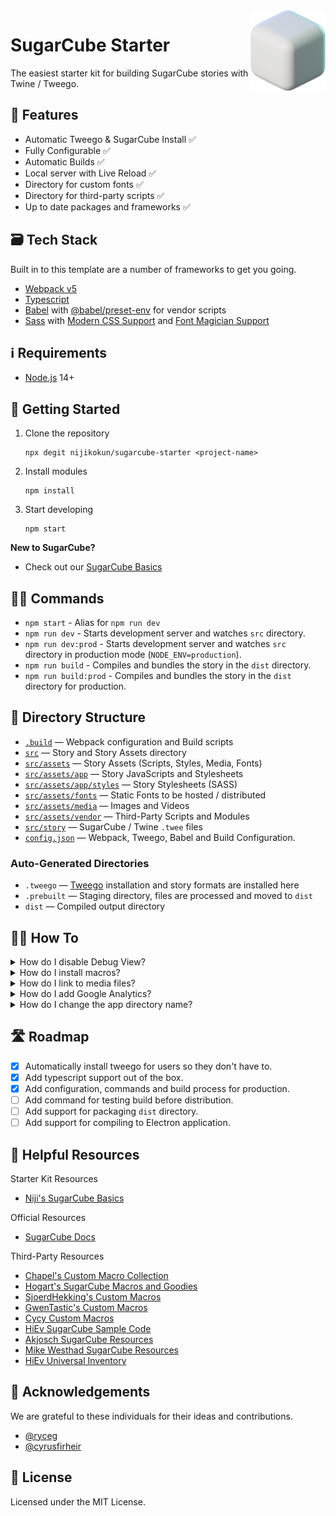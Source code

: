 <img src="src/assets/media/favicon.png" width="120" align="right" />

# SugarCube Starter

The easiest starter kit for building SugarCube stories with Twine / Tweego.

## 🎨 Features

- Automatic Tweego & SugarCube Install ✅
- Fully Configurable ✅
- Automatic Builds ✅
- Local server with Live Reload ✅
- Directory for custom fonts ✅
- Directory for third-party scripts ✅
- Up to date packages and frameworks ✅

## 🗃 Tech Stack

Built in to this template are a number of frameworks to get you going.

- [Webpack v5](https://webpack.js.org/)
- [Typescript](https://www.typescriptlang.org/)
- [Babel](https://babeljs.io/) with [@babel/preset-env](https://babeljs.io/docs/en/babel-preset-env) for vendor scripts
- [Sass](https://sass-lang.com/) with [Modern CSS Support](https://github.com/csstools/postcss-preset-env#readme) and [Font Magician Support](https://github.com/csstools/postcss-font-magician)

## ℹ Requirements

- [Node.js](https://nodejs.org/en/) 14+

## 🚀 Getting Started

1. Clone the repository
   ```
   npx degit nijikokun/sugarcube-starter <project-name>
   ```
2. Install modules
   ```
   npm install
   ```
3. Start developing
   ```
   npm start
   ```

**New to SugarCube?**

- Check out our [SugarCube Basics](https://github.com/nijikokun/sugarcube-starter/wiki/SugarCube-Basics)

## 👩‍💻 Commands

- `npm start` - Alias for `npm run dev`
- `npm run dev` - Starts development server and watches `src` directory.
- `npm run dev:prod` - Starts development server and watches `src` directory in production mode (`NODE_ENV=production`).
- `npm run build` - Compiles and bundles the story in the `dist` directory.
- `npm run build:prod` - Compiles and bundles the story in the `dist` directory for production.

## 📁 Directory Structure

- [`.build`](.build) — Webpack configuration and Build scripts
- [`src`](./src) — Story and Story Assets directory
- [`src/assets`](./src/assets) — Story Assets (Scripts, Styles, Media, Fonts)
- [`src/assets/app`](./src/assets/app) — Story JavaScripts and Stylesheets
- [`src/assets/app/styles`](./src/assets/app/styles) — Story Stylesheets (SASS)
- [`src/assets/fonts`](./src/assets/fonts) — Static Fonts to be hosted / distributed
- [`src/assets/media`](./src/assets/media) — Images and Videos
- [`src/assets/vendor`](./src/assets/vendor) — Third-Party Scripts and Modules
- [`src/story`](./src/story) — SugarCube / Twine `.twee` files
- [`config.json`](./config.json) — Webpack, Tweego, Babel and Build Configuration.

### Auto-Generated Directories

- `.tweego` — [Tweego](https://www.motoslave.net/tweego/) installation and story formats are installed here
- `.prebuilt` — Staging directory, files are processed and moved to `dist`
- `dist` — Compiled output directory

## 🙋‍♂️ How To

<details>
<summary>How do I disable Debug View?</summary>
<p>

Debug View looks like this:

![](https://i.imgur.com/titQhIR.png)

**Option One** (Production Mode)

Run development in `production` mode:

```
npm run dev:prod
```

**Option Two**

Create `src/story/PassageReady.twee` and put the following code inside:

```js
:: PassageReady
<<run DebugView.disable()>>
```

**Option Three**

Open `src/story/Start.twee` and add the following code:

```js
::StoryJavaScript[script];
predisplay["debug-disable"] = function (taskName) {
  DebugView.disable();
};
```

**Option Four**

Open `src/story/Start.twee` and add the following code:

```js
::StoryJavaScript[script](function () {
  Setting.addHeader("Debug Settings");

  function initSettingDebug() {
    Config.debug = settings.debug;
  }
  Setting.addToggle("debug", {
    label: "Enable test/debug mode?",
    default: false,
    onInit: initSettingDebug,
    onChange: function () {
      initSettingDebug();
      window.location.reload();
    },
  });
})();
```

</p>
</details>

<details>
<summary>How do I install macros?</summary>
<p>

Macros scripts and styles go into `src/assets/vendor`

</p>
</details>

<details>
<summary>How do I link to media files?</summary>
<p>

To reference images and media at `src/assets/media/<asset_path>` you'll use `media/<asset_path>`. For eample:

- `src/assets/media/favicon.png` → `media/favicon.png`

Here is an example in html ([`example`](./src/head-content.html)):

```html
<link rel="icon" type="image/png" href="media/favicon.png" />
```

</p>
</details>
  
<details>
<summary>How do I add Google Analytics?</summary>
<p>

Paste the following snippet into [`src/head-content.html`](./src/head-content.html):

```html
<script
  async
  src="https://www.googletagmanager.com/gtag/js?id=YOUR_TAG_HERE"
></script>
```

and replace `YOUR_TAG_HERE` with your Google Analytics ID (`UA-########`).

</p>
</details>
  
  
<details>
<summary>How do I change the app directory name?</summary>
<p>

I don't suggest doing this, but if you really want to... You need to modify all instances of `src/assets/app` in two locations:

- `config.json`
- `tsconfig.json`

Good luck!

</p>
</details>

## 🛣 Roadmap

- [x] Automatically install tweego for users so they don't have to.
- [x] Add typescript support out of the box.
- [x] Add configuration, commands and build process for production.
- [ ] Add command for testing build before distribution.
- [ ] Add support for packaging `dist` directory.
- [ ] Add support for compiling to Electron application.

## 🤝 Helpful Resources

Starter Kit Resources

- [Niji's SugarCube Basics](https://github.com/nijikokun/sugarcube-starter/wiki/SugarCube-Basics)

Official Resources

- [SugarCube Docs](https://www.motoslave.net/sugarcube/2/docs/)

Third-Party Resources

- [Chapel's Custom Macro Collection](https://github.com/ChapelR/custom-macros-for-sugarcube-2)
- [Hogart's SugarCube Macros and Goodies](https://github.com/hogart/sugar-cube-utils)
- [SjoerdHekking's Custom Macros](https://github.com/SjoerdHekking/custom-macros-sugarcube2)
- [GwenTastic's Custom Macros](https://github.com/GwenTastic/Custom-Macros-for-Sugarcube)
- [Cycy Custom Macros](https://github.com/cyrusfirheir/cycy-wrote-custom-macros)
- [HiEv SugarCube Sample Code](https://qjzhvmqlzvoo5lqnrvuhmg-on.drv.tw/UInv/Sample_Code.html#Main%20Menu)
- [Akjosch SugarCube Resources](https://github.com/Akjosch/sugarcube-modules)
- [Mike Westhad SugarCube Resources](https://github.com/mikewesthad/twine-resources)
- [HiEv Universal Inventory](https://github.com/HiEv/UInv)

## 💜 Acknowledgements

We are grateful to these individuals for their ideas and contributions.

- [@ryceg](https://github.com/ryceg)
- [@cyrusfirheir](https://github.com/cyrusfirheir)

## 📝 License

Licensed under the MIT License.
